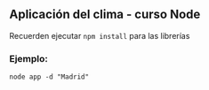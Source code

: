 ## Aplicación del clima - curso Node

Recuerden ejecutar ```npm install``` para las librerías

### Ejemplo:
```
node app -d "Madrid"
```